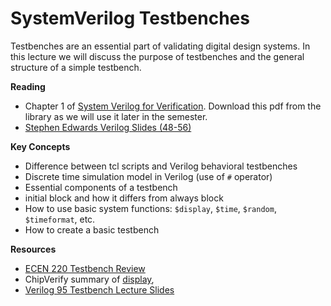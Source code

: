 # SystemVerilog Testbenches

Testbenches are an essential part of validating digital design systems.
In this lecture we will discuss the purpose of testbenches and the general structure of a simple testbench.

**Reading**
  * Chapter 1 of [System Verilog for Verification](https://search.lib.byu.edu/byu/record/cram.101.978-0-387-76530-3.1?holding=150kxz8ppcvbzc2x). Download this pdf from the library as we will use it later in the semester.
  * [Stephen Edwards Verilog Slides (48-56)](http://www.cs.columbia.edu/~sedwards/classes/2005/languages-summer/verilog.pdf)

**Key Concepts**
  * Difference between tcl scripts and Verilog behavioral testbenches
  * Discrete time simulation model in Verilog (use of `#` operator)
  * Essential components of a testbench
  * initial block and how it differs from always block
  * How to use basic system functions: `$display`, `$time`, `$random`, `$timeformat`, etc.
  * How to create a basic testbench 

**Resources**
  * [ECEN 220 Testbench Review](http://ecen220wiki.groups.et.byu.net/resources/tool_resources/testbenches/)
  * ChipVerify summary of [display](https://www.chipverify.com/verilog/verilog-display-tasks), 
  * [Verilog 95 Testbench Lecture Slides](https://github.com/byu-cpe/ECEN_620/blob/main/docs/lecture_slides/verilog95_testbench.pdf)
 
